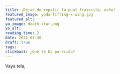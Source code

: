 ```yaml
---
title: ¡Dejad de repetir la puat frasecita, ocño!
featured_image: yoda-lifting-x-wing.jpg
featured_alt: 
ya_image: death-star.png
ya_alt: 
reading_time: 2
date: 2022-01-30
draft: true
tags: 
clickbait: ¿Qué te ha parecido?
---
```


Vaya tela, 